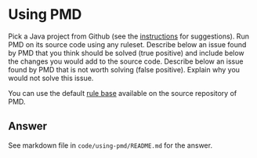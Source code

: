 # Using PMD

Pick a Java project from Github (see the [instructions](../sujet.md) for suggestions). Run PMD on its source code using any ruleset. Describe below an issue found by PMD that you think should be solved (true positive) and include below the changes you would add to the source code. Describe below an issue found by PMD that is not worth solving (false positive). Explain why you would not solve this issue.

You can use the default [rule base](https://github.com/pmd/pmd/blob/master/pmd-java/src/main/resources/rulesets/java/quickstart.xml) available on the source repository of PMD.

## Answer

See markdown file in `code/using-pmd/README.md` for the answer.